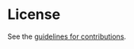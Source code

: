 # License

See the
[guidelines for contributions](https://github.com/dnssd-wg/draft-ietf-dnssd-update-lease/blob/main/CONTRIBUTING.md).
